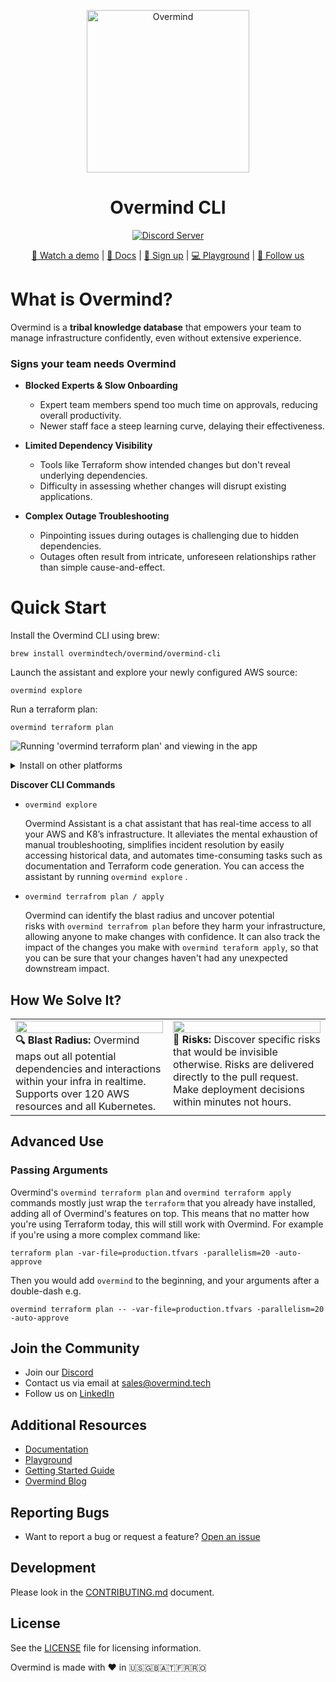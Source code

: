 <p align="center">
  <picture width="260px" align="center">
      <source media="(prefers-color-scheme: dark)" srcset="https://assets-global.website-files.com/6241e92445c21f9c1245a940/6582c2b96d741b023f1afabf_ov-lite-icon-p-500.png">
      <img alt="Overmind" src="https://assets-global.website-files.com/6241e92445c21f9c1245a940/6582c2b96d741b023f1afabf_ov-lite-icon-p-500.png" width="260px" align="center">
    </picture>
  <h1 align="center">Overmind CLI</h1>

<p align="center">
  <a href="https://discord.com/invite/5UKsqAkPWG" rel="nofollow"><img src="https://img.shields.io/discord/1088753599951151154?label=Discord&logo=discord&logoColor=white" alt="Discord Server"></a>
</p>

<p align="center">
  <a href="https://vimeo.com/903381683">🎥 Watch a demo</a> | <a href="https://docs.overmind.tech">📖 Docs</a> | <a href="https://app.overmind.tech/api/auth/signup">🚀 Sign up</a> | <a href="https://app.overmind.tech/playground">💻 Playground</a> | <a href="https://www.linkedin.com/company/overmindtech/">🙌 Follow us</a>
</p>

# What is Overmind?

Overmind is a **tribal knowledge database** that empowers your team to manage infrastructure confidently, even without extensive experience.

### Signs your team needs Overmind

- **Blocked Experts & Slow Onboarding**

  - Expert team members spend too much time on approvals, reducing overall productivity.
  - Newer staff face a steep learning curve, delaying their effectiveness.

- **Limited Dependency Visibility**

  - Tools like Terraform show intended changes but don't reveal underlying dependencies.
  - Difficulty in assessing whether changes will disrupt existing applications.
- **Complex Outage Troubleshooting**

  - Pinpointing issues during outages is challenging due to hidden dependencies.
  - Outages often result from intricate, unforeseen relationships rather than simple cause-and-effect.

# Quick Start

Install the Overmind CLI using brew:

```shell
brew install overmindtech/overmind/overmind-cli
```

Launch the assistant and explore your newly configured AWS source:

```shell
overmind explore
```

Run a terraform plan:

```shell
overmind terraform plan
```

![Running 'overmind terraform plan' and viewing in the app](https://uploads-ssl.webflow.com/6241e92445c21f9c1245a940/666039f90a7a42bebcfaf692_overmind_cli_demo%20(1).gif)

<details>
<summary>Install on other platforms</summary>

## Prerequisites

- Terraform environment set up
- Access to all required credentials
- Ability to install and run the Overmind CLI

## Installation

### MacOS

To install on Mac with homebrew use:

```shell
brew install overmindtech/overmind/overmind-cli
```

### Windows

Install using [winget](https://learn.microsoft.com/en-us/windows/package-manager/winget/):

```shell
winget install Overmind.OvermindCLI
```

Or manually download the [latest release](https://github.com/overmindtech/cli/releases/latest), extract `overmind.exe`, and add to your `PATH`

### Ubuntu / Debian

Set up the repository automatically:

```shell
curl -1sLf \
  'https://dl.cloudsmith.io/public/overmind/tools/setup.deb.sh' \
  | sudo -E bash
```

Or set it up manually

```shell
# NOTE: For Debian Stretch, Ubuntu 16.04 and later
keyring_location=/usr/share/keyrings/overmind-tools-archive-keyring.gpg
# NOTE: For Debian Jessie, Ubuntu 15.10 and earlier
keyring_location=/etc/apt/trusted.gpg.d/overmind-tools.gpg

# Capture the codename
codename=$(lsb_release -cs)

apt-get install -y debian-keyring  # debian only
apt-get install -y debian-archive-keyring  # debian only

apt-get install -y apt-transport-https
curl -1sLf 'https://dl.cloudsmith.io/public/overmind/tools/gpg.BC5CDEFB4E37A1B3.key' |  gpg --dearmor >> ${keyring_location}
curl -1sLf 'https://dl.cloudsmith.io/public/overmind/tools/config.deb.txt?distro=ubuntu&$codename=xenial&component=main' > /etc/apt/sources.list.d/overmind-tools.list
chmod 0644 /etc/apt/sources.list.d/overmind-tools.list
chmod 0644 /usr/share/keyrings/overmind-tools-archive-keyring.gpg
apt-get update
```

Then install the CLI:

```shell
apt-get install overmind-cli
```

### RHEL

Set up the repository automatically:

```shell
curl -1sLf \
  'https://dl.cloudsmith.io/public/overmind/tools/setup.rpm.sh' \
  | sudo -E bash
```

Or set it up manually

```shell
yum install yum-utils pygpgme
rpm --import 'https://dl.cloudsmith.io/public/overmind/tools/gpg.BC5CDEFB4E37A1B3.key'
curl -1sLf 'https://dl.cloudsmith.io/public/overmind/tools/config.rpm.txt?distro=amzn&codename=2023' > /tmp/overmind-tools.repo
yum-config-manager --add-repo '/tmp/overmind-tools.repo'
yum -q makecache -y --disablerepo='*' --enablerepo='overmind-tools'
```

Then install the CLI:

```shell
sudo yum install overmind-cli
```

### Alpine

Set up the repository automatically:

```shell
sudo apk add --no-cache bash
curl -1sLf \
  'https://dl.cloudsmith.io/public/overmind/tools/setup.alpine.sh' \
  | sudo -E bash
```

Or set it up manually

```shell
curl -1sLf 'https://dl.cloudsmith.io/public/overmind/tools/rsa.7B6E65C2058FDB78.key' > /etc/apk/keys/tools@overmind-7B6E65C2058FDB78.rsa.pub
curl -1sLf 'https://dl.cloudsmith.io/public/overmind/tools/config.alpine.txt?distro=alpine&codename=v3.8' >> /etc/apk/repositories
apk update
```

Then install the CLI:

```shell
apk add overmind-cli
```

### Arch

Packages for Arch are available on the [releases page](https://github.com/overmindtech/cli/releases/latest) for manual download and installation.

Additionally a community maintained package can be found in the [aur](https://aur.archlinux.org/packages/overmind-cli-bin).

### ASDF

Overmind can be instaled using [asdf](https://asdf-vm.com/):

```shell
# Add the plugin
asdf plugin add overmind-cli https://github.com/overmindtech/asdf-overmind-cli.git

# Show all installable versions
asdf list-all overmind-cli

# Install specific version
asdf install overmind-cli latest

# Set a version globally (on your ~/.tool-versions file)
asdf global overmind-cli latest

# Now overmind-cli commands are available
overmind --version
```

</details>

**Discover CLI Commands**

- `overmind explore`

    Overmind Assistant is a chat assistant that has real-time access to all your AWS and K8’s infrastructure. It alleviates the mental exhaustion of manual troubleshooting, simplifies incident resolution by easily accessing historical data, and automates time-consuming tasks such as documentation and Terraform code generation. You can access the assistant by running `overmind explore` .

- `overmind terrafrom plan / apply`

    Overmind can identify the blast radius and uncover potential risks with `overmind terrafrom plan` before they harm your infrastructure, allowing anyone to make changes with confidence. It can also track the impact of the changes you make with `overmind teraform apply`, so that you can be sure that your changes haven't had any unexpected downstream impact.

## How We Solve It?

<table style="width: 100%; table-layout: fixed;">
  <tr>
    <td style="width: 50%; vertical-align: top;">
      <img width="100%" src="https://uploads-ssl.webflow.com/6241e92445c21f9c1245a940/66607bb64e562f2d332dad8b_blast_radius.png" /><br/>
        <b>🔍 Blast Radius: </b>Overmind maps out all potential dependencies and interactions within your infra in realtime. Supports over 120 AWS resources and all Kubernetes.
    </td>
    <td style="width: 50%; vertical-align: top;">
      <img width="100%" src="https://uploads-ssl.webflow.com/6241e92445c21f9c1245a940/66607454e2bf59158c49565a_health%20check%20risk.png" /><br/>
      <b>🚨 Risks: </b>Discover specific risks that would be invisible otherwise. Risks are delivered directly to the pull request. Make deployment decisions within minutes not hours.
    </td>
  </tr>
</table>

## Advanced Use

### Passing Arguments

Overmind's `overmind terraform plan` and `overmind terraform apply` commands mostly just wrap the `terraform` that you already have installed, adding all of Overmind's features on top. This means that no matter how you're using Terraform today, this will still work with Overmind. For example if you're using a more complex command like:

```shell
terraform plan -var-file=production.tfvars -parallelism=20 -auto-approve
```

Then you would add `overmind` to the beginning, and your arguments after a double-dash e.g.

```shell
overmind terraform plan -- -var-file=production.tfvars -parallelism=20 -auto-approve
```

## Join the Community

- Join our [Discord](https://discord.com/invite/5UKsqAkPWG)
- Contact us via email at [sales@overmind.tech](mailto:sales@overmind.tech)
- Follow us on [LinkedIn](https://www.linkedin.com/company/overmindtech/)

## Additional Resources

- [Documentation](https://docs.overmind.tech)
- [Playground](https://app.overmind.tech/playground)
- [Getting Started Guide](https://docs.overmind.tech)
- [Overmind Blog](https://overmind.tech/blog)

## Reporting Bugs

- Want to report a bug or request a feature? [Open an issue](https://github.com/overmindtech/cli/issues/new)

## Development

Please look in the [CONTRIBUTING.md](https://github.com/overmindtech/cli/blob/main/CONTRIBUTING.md) document.

## License

See the [LICENSE](/LICENSE) file for licensing information.

Overmind is made with ❤️ in 🇺🇸🇬🇧🇦🇹🇫🇷🇷🇴
